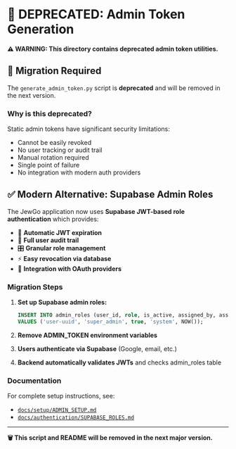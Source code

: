 # 🚨 DEPRECATED: Admin Token Generation

**⚠️ WARNING: This directory contains deprecated admin token utilities.**

## 🔄 Migration Required

The `generate_admin_token.py` script is **deprecated** and will be removed in the next version. 

### Why is this deprecated?

Static admin tokens have significant security limitations:
- Cannot be easily revoked
- No user tracking or audit trail  
- Manual rotation required
- Single point of failure
- No integration with modern auth providers

## ✅ Modern Alternative: Supabase Admin Roles

The JewGo application now uses **Supabase JWT-based role authentication** which provides:

- 🔐 **Automatic JWT expiration**
- 👤 **Full user audit trail**
- 🎛️ **Granular role management**
- ⚡ **Easy revocation via database**
- 🔗 **Integration with OAuth providers**

### Migration Steps

1. **Set up Supabase admin roles:**
   ```sql
   INSERT INTO admin_roles (user_id, role, is_active, assigned_by, assigned_at)
   VALUES ('user-uuid', 'super_admin', true, 'system', NOW());
   ```

2. **Remove ADMIN_TOKEN environment variables**
3. **Users authenticate via Supabase** (Google, email, etc.)
4. **Backend automatically validates JWTs** and checks admin_roles table

### Documentation

For complete setup instructions, see:
- [`docs/setup/ADMIN_SETUP.md`](../../docs/setup/ADMIN_SETUP.md)
- [`docs/authentication/SUPABASE_ROLES.md`](../../docs/authentication/SUPABASE_ROLES.md)

---

**🗑️ This script and README will be removed in the next major version.**